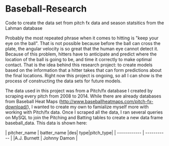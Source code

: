 # Baseball-Research
Code to create the data set from pitch fx data and season statsitics from the Lahman database

Probably the most repeated phrase when it comes to hitting is "keep your eye on the ball". That is not possible because before the ball can cross the plate, the angular velocity is so great that the human eye cannot detect it. Because of this problem, hitters have to anticipate and predict where the location of the ball is going to be, and time it correctly to make optimal contact. That is the idea behind this research project: to create models based on the information that a hitter takes that can form predictions about the final locations. Right now this project is ongoing, so all I can show is the process of constructing the data sets for future models. 

The data used in this project was from a Pitch/fx database I created by scraping every pitch from 2008 to 2014. While there are already databases from Baseball Heat Maps (http://www.baseballheatmaps.com/pitch-fx-download/), I wanted to create my own to famialize myself more with working with Pitch/fx data. Once I scraped all the data, I ran several queries on MySQL to join the Pitching and Batting tables to create a new data frame baseball_data. This data is shown here:

| pitcher_name | batter_name |des| type|pitch_type|
| ------------ | ----------- |
|A.J. Burnett  | Johnny Damon |
